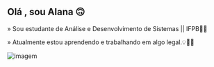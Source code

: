 ## Olá , sou Alana 🙃

 » Sou estudante de Análise e Desenvolvimento de Sistemas || IFPB👩‍💻
 
» Atualmente estou aprendendo e trabalhando em algo legal.💡🕵️‍♀️

 ![imagem](https://user-images.githubusercontent.com/86081104/138491455-67213288-1ef1-4457-8d90-7bf695b923fe.png)

